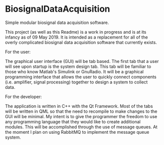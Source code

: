 # BiosignalDataAcquisition
Simple modular biosignal data acquisition software.

This project (as well as this Readme) is a work in progress and is at its infancy as of 09 May 2019. It is intended as a
replacement for all of the overly complicated biosignal data acquisition software that currently exists. 

For the user:

The graphical user interface (GUI) will be tab based. The first tab that a user will see upon startup is the system design
tab. This tab will be familiar to those who know Matlab's Simulink or GnuRadio. It will be a graphical programming interface
that allows the user to quickly connect components (i.e. amplifier, signal processing) together to design a system to collect 
data. 

For the developer:

The application is written in C++ with the Qt Framework. Most of the tabs will be written in QML so
that the need to recompile to make changes to the GUI will be minimal. My intent is to give the programmer the freedom to 
use any programming language that they would like to create additional modules. This will be accomplished through the use of message queues. At the moment I plan on using RabbitMQ to implement the message queue system.

